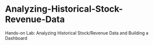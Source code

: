 # Analyzing-Historical-Stock-Revenue-Data
Hands-on Lab: Analyzing Historical Stock/Revenue Data and Building a Dashboard
